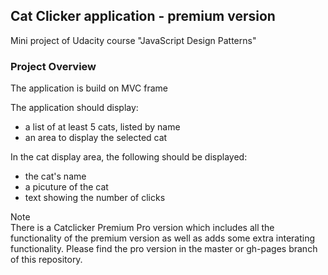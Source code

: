 ## Cat Clicker application - premium version 
Mini project of Udacity course "JavaScript Design Patterns"

### Project Overview
The application is build on MVC frame

The application should display:
* a list of at least 5 cats, listed by name
* an area to display the selected cat

In the cat display area, the following should be displayed:
* the cat's name
* a picuture of the cat 
* text showing the number of clicks

Note  
There is a Catclicker Premium Pro version which includes all the functionality of the premium version as well as adds some extra interating functionality.  Please find the pro version in the master or gh-pages branch of this repository. 
